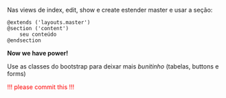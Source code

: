 Nas views de index, edit, show e create estender master e usar a seção:

    @extends ('layouts.master')
    @section ('content')
        seu conteúdo
    @endsection

**Now we have power!**

Use as classes do bootstrap para deixar mais *bunitinho* (tabelas, buttons e forms)

<div style="color:red;">!!! please commit this !!!</div>

